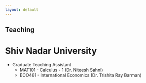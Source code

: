 ```yaml
---
layout: default
---
```

## Teaching

# Shiv Nadar University
- Graduate Teaching Assistant
  - MAT101 - Calculus - 1 (Dr. Niteesh Sahni)
  - ECO461 - International Economics (Dr. Trishita Ray Barman)
  
